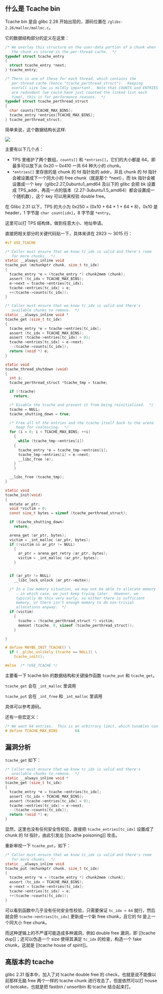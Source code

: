 ## 什么是 Tcache bin

Tcache bin 是自 glibc 2.26 开始出现的，源码位置在 `/glibc-2.26/malloc/malloc.c`。

它的数据结构部分的定义在这里：

```c
/* We overlay this structure on the user-data portion of a chunk when
   the chunk is stored in the per-thread cache.  */
typedef struct tcache_entry
{
  struct tcache_entry *next;
} tcache_entry;

/* There is one of these for each thread, which contains the
   per-thread cache (hence "tcache_perthread_struct").  Keeping
   overall size low is mildly important.  Note that COUNTS and ENTRIES
   are redundant (we could have just counted the linked list each
   time), this is for performance reasons.  */
typedef struct tcache_perthread_struct
{
  char counts[TCACHE_MAX_BINS];
  tcache_entry *entries[TCACHE_MAX_BINS];
} tcache_perthread_struct;
```

简单来说，这个数据结构长这样:

![](https://pic.imgdb.cn/item/674ef704d0e0a243d4dcd773.png)

主要有以下几个点：

- TPS 里维护了两个数组，`counts[]` 和 `*entries[]`，它们的大小都是 64，即最多可以放下从 0x20 ~ 0x410 一共 64 种大小的 chunk。
- `*entries[]` 里存放的是 chunk 的 fd 指针处的 addr，并且 chunk 的 fd 指针会被设置成下一个同大小的 free chunk（就是那个 *next），而 bk 指针会被设置成一个 key（glibc2.27_0ubuntu1_amd64 及以下的 glibc 会把 bk 设置成 TPS_addr，再高一点的版本（2.27-3ubuntu1.5_amd64）都会设置成一个随机数），这个 key 可以用来校验 double free。

在 Glibc 2.31 以下，TPS 的大小为 0x250 = (0x10 + 64 * 1 + 64 * 8)，0x10 是 header，1 字节是 `char count[idx]`，8 字节是 `*entry`。

这里可以打 TPS 结构体，做到任意大小、地址申请。


直接把相关部分的关键代码贴一下，具体来讲在 2923 ～ 3015 行：

```c
#if USE_TCACHE

/* Caller must ensure that we know tc_idx is valid and there's room
   for more chunks.  */
static __always_inline void
tcache_put (mchunkptr chunk, size_t tc_idx)
{
  tcache_entry *e = (tcache_entry *) chunk2mem (chunk);
  assert (tc_idx < TCACHE_MAX_BINS);
  e->next = tcache->entries[tc_idx];
  tcache->entries[tc_idx] = e;
  ++(tcache->counts[tc_idx]);
}

/* Caller must ensure that we know tc_idx is valid and there's
   available chunks to remove.  */
static __always_inline void *
tcache_get (size_t tc_idx)
{
  tcache_entry *e = tcache->entries[tc_idx];
  assert (tc_idx < TCACHE_MAX_BINS);
  assert (tcache->entries[tc_idx] > 0);
  tcache->entries[tc_idx] = e->next;
  --(tcache->counts[tc_idx]);
  return (void *) e;
}

static void
tcache_thread_shutdown (void)
{
  int i;
  tcache_perthread_struct *tcache_tmp = tcache;

  if (!tcache)
    return;

  /* Disable the tcache and prevent it from being reinitialized.  */
  tcache = NULL;
  tcache_shutting_down = true;

  /* Free all of the entries and the tcache itself back to the arena
     heap for coalescing.  */
  for (i = 0; i < TCACHE_MAX_BINS; ++i)
    {
      while (tcache_tmp->entries[i])
	{
	  tcache_entry *e = tcache_tmp->entries[i];
	  tcache_tmp->entries[i] = e->next;
	  __libc_free (e);
	}
    }

  __libc_free (tcache_tmp);
}

static void
tcache_init(void)
{
  mstate ar_ptr;
  void *victim = 0;
  const size_t bytes = sizeof (tcache_perthread_struct);

  if (tcache_shutting_down)
    return;

  arena_get (ar_ptr, bytes);
  victim = _int_malloc (ar_ptr, bytes);
  if (!victim && ar_ptr != NULL)
    {
      ar_ptr = arena_get_retry (ar_ptr, bytes);
      victim = _int_malloc (ar_ptr, bytes);
    }


  if (ar_ptr != NULL)
    __libc_lock_unlock (ar_ptr->mutex);

  /* In a low memory situation, we may not be able to allocate memory
     - in which case, we just keep trying later.  However, we
     typically do this very early, so either there is sufficient
     memory, or there isn't enough memory to do non-trivial
     allocations anyway.  */
  if (victim)
    {
      tcache = (tcache_perthread_struct *) victim;
      memset (tcache, 0, sizeof (tcache_perthread_struct));
    }

}

# define MAYBE_INIT_TCACHE() \
  if (__glibc_unlikely (tcache == NULL)) \
    tcache_init();

#else  /* !USE_TCACHE */
```

主要看一下 tcache bin 的数据结构和关键操作函数 `tcache_put` 和 `tcache_get`。

`tcache_get` 会在 `_int_malloc` 里调用

`tcache_put` 会在 `_int_free` 和 `_int_malloc` 里调用

具体可以参考源码。

还有一些宏定义：

```c
/* We want 64 entries.  This is an arbitrary limit, which tunables can reduce.  */
# define TCACHE_MAX_BINS		64
```


## 漏洞分析

`tcache_get` 如下：

```c
/* Caller must ensure that we know tc_idx is valid and there's
   available chunks to remove.  */
static __always_inline void *
tcache_get (size_t tc_idx)
{
  tcache_entry *e = tcache->entries[tc_idx];
  assert (tc_idx < TCACHE_MAX_BINS);
  assert (tcache->entries[tc_idx] > 0);
  tcache->entries[tc_idx] = e->next;
  --(tcache->counts[tc_idx]);
  return (void *) e;
}
```

显然，这里也没有任何安全性校验，直接把 `tcache_entries[tc_idx]` 设置成了 chunk 的 fd 指针，由此引发出 [[tcache poisoning]] 攻击。

重新审视一下 `tcache_put`，如下：

```c
/* Caller must ensure that we know tc_idx is valid and there's room
   for more chunks.  */
static __always_inline void
tcache_put (mchunkptr chunk, size_t tc_idx)
{
  tcache_entry *e = (tcache_entry *) chunk2mem (chunk);
  assert (tc_idx < TCACHE_MAX_BINS);
  e->next = tcache->entries[tc_idx];
  tcache->entries[tc_idx] = e;
  ++(tcache->counts[tc_idx]);
}
```

可以看到函数中几乎没有任何安全性校验，只需要保证 `tc_idx < 64` 就行，然后就会把 `tcache->entries[tc_idx]` 更新成一个新 free chunk，且它的 fd 是上一个同大小 free chunk。

而这种逻辑上的不严谨可能造成多种漏洞，例如 double free 漏洞，即 [[tcache dup]]；还可以伪造一个 size 使得其满足 `tc_idx` 的检查，构造一个 fake chunk，这就是 [[tcache house of spirit]]。


## 高版本的 tcache

glibc 2.31 版本中，加入了对 tcache double free 的 check，也就是说不能像以前那样无脑 free 两个一样的 tcache chunk 进行攻击了，但是依然可以打 house of botcake，也就是把 fastbin / unsortbin 和 tcache 结合起来打。